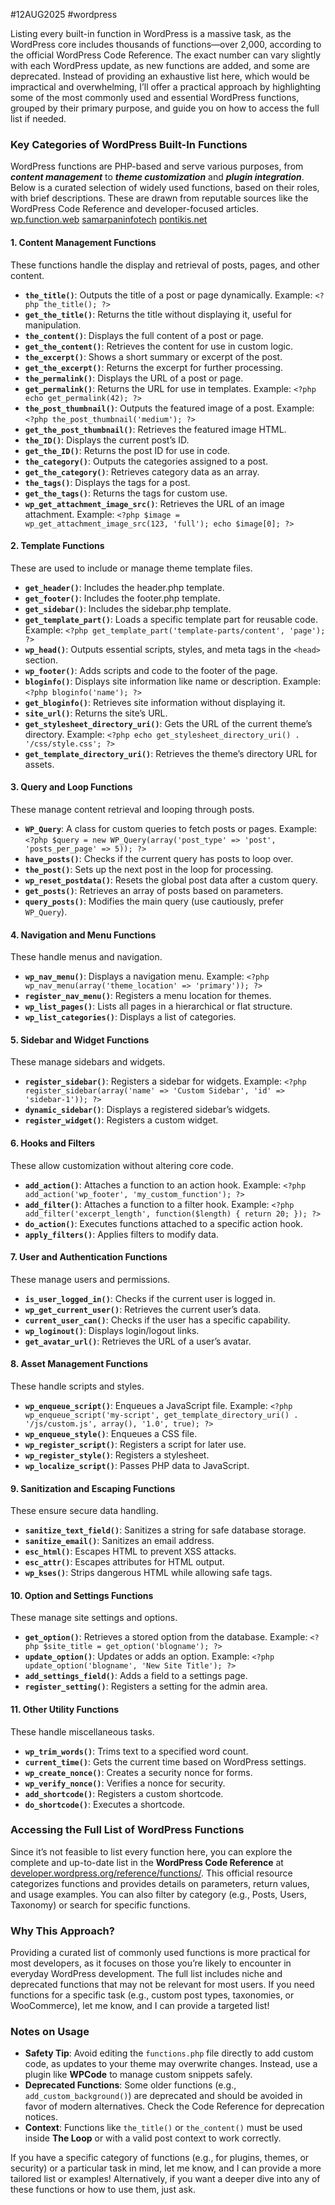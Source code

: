 #12AUG2025 #wordpress 

Listing every built-in function in WordPress is a massive task, as the WordPress core includes thousands of functions—over 2,000, according to the official WordPress Code Reference. The exact number can vary slightly with each WordPress update, as new functions are added, and some are deprecated. Instead of providing an exhaustive list here, which would be impractical and overwhelming, I’ll offer a practical approach by highlighting some of the most commonly used and essential WordPress functions, grouped by their primary purpose, and guide you on how to access the full list if needed.

### Key Categories of WordPress Built-In Functions
WordPress functions are PHP-based and serve various purposes, from ***content management*** to ***theme customization*** and ***plugin integration***. Below is a curated selection of widely used functions, based on their roles, with brief descriptions. These are drawn from reputable sources like the WordPress Code Reference and developer-focused articles.
[wp.function.web](https://developer.wordpress.org/reference/functions/)
[samarpaninfotech](https://www.samarpaninfotech.com/blog/best-wordpress-functions/)
[pontikis.net](https://www.pontikis.net/blog/most-commonly-used-wordpress-functions)

#### 1. **Content Management Functions**
These functions handle the display and retrieval of posts, pages, and other content.
- **`the_title()`**: Outputs the title of a post or page dynamically. Example: `<?php the_title(); ?>`[](https://www.samarpaninfotech.com/blog/best-wordpress-functions/)
- **`get_the_title()`**: Returns the title without displaying it, useful for manipulation.[](https://www.pontikis.net/blog/most-commonly-used-wordpress-functions)
- **`the_content()`**: Displays the full content of a post or page.[](https://www.samarpaninfotech.com/blog/best-wordpress-functions/)
- **`get_the_content()`**: Retrieves the content for use in custom logic.[](https://www.pontikis.net/blog/most-commonly-used-wordpress-functions)
- **`the_excerpt()`**: Shows a short summary or excerpt of the post.[](https://www.samarpaninfotech.com/blog/best-wordpress-functions/)
- **`get_the_excerpt()`**: Returns the excerpt for further processing.[](https://www.pontikis.net/blog/most-commonly-used-wordpress-functions)
- **`the_permalink()`**: Displays the URL of a post or page.[](https://simplywebstuff.com/wordpress-functions-cheatsheet/)
- **`get_permalink()`**: Returns the URL for use in templates. Example: `<?php echo get_permalink(42); ?>`[](https://www.samarpaninfotech.com/blog/best-wordpress-functions/)
- **`the_post_thumbnail()`**: Outputs the featured image of a post. Example: `<?php the_post_thumbnail('medium'); ?>`[](https://www.samarpaninfotech.com/blog/best-wordpress-functions/)
- **`get_the_post_thumbnail()`**: Retrieves the featured image HTML.[](https://www.pontikis.net/blog/most-commonly-used-wordpress-functions)
- **`the_ID()`**: Displays the current post’s ID.[](https://simplywebstuff.com/wordpress-functions-cheatsheet/)
- **`get_the_ID()`**: Returns the post ID for use in code.[](https://www.samarpaninfotech.com/blog/best-wordpress-functions/)
- **`the_category()`**: Outputs the categories assigned to a post.[](https://simplywebstuff.com/wordpress-functions-cheatsheet/)
- **`get_the_category()`**: Retrieves category data as an array.[](https://www.pontikis.net/blog/most-commonly-used-wordpress-functions)
- **`the_tags()`**: Displays the tags for a post.[](https://www.pontikis.net/blog/most-commonly-used-wordpress-functions)
- **`get_the_tags()`**: Returns the tags for custom use.[](https://www.pontikis.net/blog/most-commonly-used-wordpress-functions)
- **`wp_get_attachment_image_src()`**: Retrieves the URL of an image attachment. Example: `<?php $image = wp_get_attachment_image_src(123, 'full'); echo $image[0]; ?>`[](https://www.samarpaninfotech.com/blog/best-wordpress-functions/)

#### 2. **Template Functions**
These are used to include or manage theme template files.
- **`get_header()`**: Includes the header.php template.[](https://simplywebstuff.com/wordpress-functions-cheatsheet/)
- **`get_footer()`**: Includes the footer.php template.[](https://simplywebstuff.com/wordpress-functions-cheatsheet/)
- **`get_sidebar()`**: Includes the sidebar.php template.[](https://simplywebstuff.com/wordpress-functions-cheatsheet/)
- **`get_template_part()`**: Loads a specific template part for reusable code. Example: `<?php get_template_part('template-parts/content', 'page'); ?>`[](https://www.pontikis.net/blog/most-commonly-used-wordpress-functions)
- **`wp_head()`**: Outputs essential scripts, styles, and meta tags in the `<head>` section.[](https://www.samarpaninfotech.com/blog/best-wordpress-functions/)
- **`wp_footer()`**: Adds scripts and code to the footer of the page.[](https://www.samarpaninfotech.com/blog/best-wordpress-functions/)
- **`bloginfo()`**: Displays site information like name or description. Example: `<?php bloginfo('name'); ?>`[](https://simplywebstuff.com/wordpress-functions-cheatsheet/)
- **`get_bloginfo()`**: Retrieves site information without displaying it.[](https://www.pontikis.net/blog/most-commonly-used-wordpress-functions)
- **`site_url()`**: Returns the site’s URL.[](https://simplywebstuff.com/wordpress-functions-cheatsheet/)
- **`get_stylesheet_directory_uri()`**: Gets the URL of the current theme’s directory. Example: `<?php echo get_stylesheet_directory_uri() . '/css/style.css'; ?>`[](https://www.pontikis.net/blog/most-commonly-used-wordpress-functions)
- **`get_template_directory_uri()`**: Retrieves the theme’s directory URL for assets.[](https://www.samarpaninfotech.com/blog/best-wordpress-functions/)

#### 3. **Query and Loop Functions**
These manage content retrieval and looping through posts.
- **`WP_Query`**: A class for custom queries to fetch posts or pages. Example: `<?php $query = new WP_Query(array('post_type' => 'post', 'posts_per_page' => 5)); ?>`[](https://www.samarpaninfotech.com/blog/best-wordpress-functions/)[](https://blog.templatetoaster.com/wordpress-functions-cheat-sheet/)
- **`have_posts()`**: Checks if the current query has posts to loop over.[](https://blog.templatetoaster.com/wordpress-functions-cheat-sheet/)
- **`the_post()`**: Sets up the next post in the loop for processing.[](https://blog.templatetoaster.com/wordpress-functions-cheat-sheet/)
- **`wp_reset_postdata()`**: Resets the global post data after a custom query.[](https://www.samarpaninfotech.com/blog/best-wordpress-functions/)
- **`get_posts()`**: Retrieves an array of posts based on parameters.[](https://www.pontikis.net/blog/most-commonly-used-wordpress-functions)
- **`query_posts()`**: Modifies the main query (use cautiously, prefer `WP_Query`).[](https://blog.templatetoaster.com/wordpress-functions-cheat-sheet/)

#### 4. **Navigation and Menu Functions**
These handle menus and navigation.
- **`wp_nav_menu()`**: Displays a navigation menu. Example: `<?php wp_nav_menu(array('theme_location' => 'primary')); ?>`[](https://www.samarpaninfotech.com/blog/best-wordpress-functions/)
- **`register_nav_menu()`**: Registers a menu location for themes.[](https://www.pontikis.net/blog/most-commonly-used-wordpress-functions)
- **`wp_list_pages()`**: Lists all pages in a hierarchical or flat structure.[](https://simplywebstuff.com/wordpress-functions-cheatsheet/)
- **`wp_list_categories()`**: Displays a list of categories.[](https://simplywebstuff.com/wordpress-functions-cheatsheet/)

#### 5. **Sidebar and Widget Functions**
These manage sidebars and widgets.
- **`register_sidebar()`**: Registers a sidebar for widgets. Example: `<?php register_sidebar(array('name' => 'Custom Sidebar', 'id' => 'sidebar-1')); ?>`[](https://www.samarpaninfotech.com/blog/best-wordpress-functions/)
- **`dynamic_sidebar()`**: Displays a registered sidebar’s widgets.[](https://www.pontikis.net/blog/most-commonly-used-wordpress-functions)
- **`register_widget()`**: Registers a custom widget.[](https://www.pontikis.net/blog/most-commonly-used-wordpress-functions)

#### 6. **Hooks and Filters**
These allow customization without altering core code.
- **`add_action()`**: Attaches a function to an action hook. Example: `<?php add_action('wp_footer', 'my_custom_function'); ?>`[](https://www.samarpaninfotech.com/blog/best-wordpress-functions/)
- **`add_filter()`**: Attaches a function to a filter hook. Example: `<?php add_filter('excerpt_length', function($length) { return 20; }); ?>`[](https://www.samarpaninfotech.com/blog/best-wordpress-functions/)
- **`do_action()`**: Executes functions attached to a specific action hook.[](https://www.pontikis.net/blog/most-commonly-used-wordpress-functions)
- **`apply_filters()`**: Applies filters to modify data.[](https://www.pontikis.net/blog/most-commonly-used-wordpress-functions)

#### 7. **User and Authentication Functions**
These manage users and permissions.
- **`is_user_logged_in()`**: Checks if the current user is logged in.[](https://www.samarpaninfotech.com/blog/best-wordpress-functions/)
- **`wp_get_current_user()`**: Retrieves the current user’s data.[](https://www.samarpaninfotech.com/blog/best-wordpress-functions/)
- **`current_user_can()`**: Checks if the user has a specific capability.[](https://www.pontikis.net/blog/most-commonly-used-wordpress-functions)
- **`wp_loginout()`**: Displays login/logout links.[](https://simplywebstuff.com/wordpress-functions-cheatsheet/)
- **`get_avatar_url()`**: Retrieves the URL of a user’s avatar.[](https://www.pontikis.net/blog/most-commonly-used-wordpress-functions)

#### 8. **Asset Management Functions**
These handle scripts and styles.
- **`wp_enqueue_script()`**: Enqueues a JavaScript file. Example: `<?php wp_enqueue_script('my-script', get_template_directory_uri() . '/js/custom.js', array(), '1.0', true); ?>`[](https://www.samarpaninfotech.com/blog/best-wordpress-functions/)
- **`wp_enqueue_style()`**: Enqueues a CSS file.[](https://www.samarpaninfotech.com/blog/best-wordpress-functions/)
- **`wp_register_script()`**: Registers a script for later use.[](https://www.pontikis.net/blog/most-commonly-used-wordpress-functions)
- **`wp_register_style()`**: Registers a stylesheet.[](https://www.pontikis.net/blog/most-commonly-used-wordpress-functions)
- **`wp_localize_script()`**: Passes PHP data to JavaScript.[](https://www.pontikis.net/blog/most-commonly-used-wordpress-functions)

#### 9. **Sanitization and Escaping Functions**
These ensure secure data handling.
- **`sanitize_text_field()`**: Sanitizes a string for safe database storage.[](https://www.pontikis.net/blog/most-commonly-used-wordpress-functions)
- **`sanitize_email()`**: Sanitizes an email address.[](https://www.pontikis.net/blog/most-commonly-used-wordpress-functions)
- **`esc_html()`**: Escapes HTML to prevent XSS attacks.[](https://www.pontikis.net/blog/most-commonly-used-wordpress-functions)
- **`esc_attr()`**: Escapes attributes for HTML output.[](https://www.pontikis.net/blog/most-commonly-used-wordpress-functions)
- **`wp_kses()`**: Strips dangerous HTML while allowing safe tags.[](https://www.pontikis.net/blog/most-commonly-used-wordpress-functions)

#### 10. **Option and Settings Functions**
These manage site settings and options.
- **`get_option()`**: Retrieves a stored option from the database. Example: `<?php $site_title = get_option('blogname'); ?>`[](https://www.samarpaninfotech.com/blog/best-wordpress-functions/)
- **`update_option()`**: Updates or adds an option. Example: `<?php update_option('blogname', 'New Site Title'); ?>`[](https://www.samarpaninfotech.com/blog/best-wordpress-functions/)
- **`add_settings_field()`**: Adds a field to a settings page.[](https://www.pontikis.net/blog/most-commonly-used-wordpress-functions)
- **`register_setting()`**: Registers a setting for the admin area.[](https://www.pontikis.net/blog/most-commonly-used-wordpress-functions)

#### 11. **Other Utility Functions**
These handle miscellaneous tasks.
- **`wp_trim_words()`**: Trims text to a specified word count.[](https://www.pontikis.net/blog/most-commonly-used-wordpress-functions)
- **`current_time()`**: Gets the current time based on WordPress settings.[](https://www.pontikis.net/blog/most-commonly-used-wordpress-functions)
- **`wp_create_nonce()`**: Creates a security nonce for forms.[](https://www.pontikis.net/blog/most-commonly-used-wordpress-functions)
- **`wp_verify_nonce()`**: Verifies a nonce for security.[](https://www.pontikis.net/blog/most-commonly-used-wordpress-functions)
- **`add_shortcode()`**: Registers a custom shortcode.[](https://www.pontikis.net/blog/most-commonly-used-wordpress-functions)
- **`do_shortcode()`**: Executes a shortcode.[](https://www.pontikis.net/blog/most-commonly-used-wordpress-functions)

### Accessing the Full List of WordPress Functions
Since it’s not feasible to list every function here, you can explore the complete and up-to-date list in the **WordPress Code Reference** at [developer.wordpress.org/reference/functions/](https://developer.wordpress.org/reference/functions/). This official resource categorizes functions and provides details on parameters, return values, and usage examples. You can also filter by category (e.g., Posts, Users, Taxonomy) or search for specific functions.[](https://developer.wordpress.org/reference/functions/)

### Why This Approach?
Providing a curated list of commonly used functions is more practical for most developers, as it focuses on those you’re likely to encounter in everyday WordPress development. The full list includes niche and deprecated functions that may not be relevant for most users. If you need functions for a specific task (e.g., custom post types, taxonomies, or WooCommerce), let me know, and I can provide a targeted list!

### Notes on Usage
- **Safety Tip**: Avoid editing the `functions.php` file directly to add custom code, as updates to your theme may overwrite changes. Instead, use a plugin like **WPCode** to manage custom snippets safely.[](https://www.wpbeginner.com/wp-tutorials/25-extremely-useful-tricks-for-the-wordpress-functions-file/)
- **Deprecated Functions**: Some older functions (e.g., `add_custom_background()`) are deprecated and should be avoided in favor of modern alternatives. Check the Code Reference for deprecation notices.[](https://developer.wordpress.org/reference/functions/)
- **Context**: Functions like `the_title()` or `the_content()` must be used inside **The Loop** or with a valid post context to work correctly.[](https://blog.templatetoaster.com/wordpress-functions-cheat-sheet/)

If you have a specific category of functions (e.g., for plugins, themes, or security) or a particular task in mind, let me know, and I can provide a more tailored list or examples! Alternatively, if you want a deeper dive into any of these functions or how to use them, just ask.